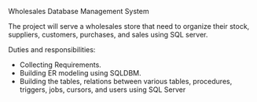 Wholesales Database Management System


The project will serve a wholesales store that need to organize their stock, suppliers, customers, purchases, and sales using SQL server.

Duties and responsibilities:
- Collecting Requirements.
- Building ER modeling using SQLDBM.
- Building the tables, relations between various tables, procedures, triggers, jobs, cursors, and users using SQL Server
